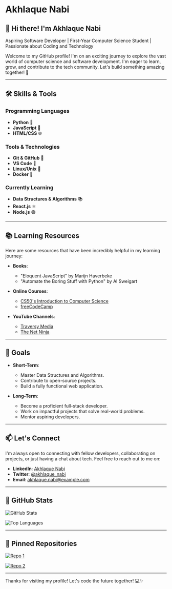 # Akhlaque Nabi

## 👋 Hi there! I'm Akhlaque Nabi

Aspiring Software Developer | First-Year Computer Science Student | Passionate about Coding and Technology

Welcome to my GitHub profile! I'm on an exciting journey to explore the vast world of computer science and software development. I'm eager to learn, grow, and contribute to the tech community. Let's build something amazing together! 🚀

---

## 🛠️ Skills & Tools

### Programming Languages
- **Python** 🐍
- **JavaScript** 📜
- **HTML/CSS** 🌐

### Tools & Technologies
- **Git & GitHub** 🐙
- **VS Code** 🔧
- **Linux/Unix** 🐧
- **Docker** 🐳

### Currently Learning
- **Data Structures & Algorithms** 📚
- **React.js** ⚛️
- **Node.js** 🟢


---

## 📚 Learning Resources

Here are some resources that have been incredibly helpful in my learning journey:

- **Books**:
  - "Eloquent JavaScript" by Marijn Haverbeke
  - "Automate the Boring Stuff with Python" by Al Sweigart

- **Online Courses**:
  - [CS50's Introduction to Computer Science](https://cs50.harvard.edu/x/)
  - [freeCodeCamp](https://www.freecodecamp.org/)

- **YouTube Channels**:
  - [Traversy Media](https://www.youtube.com/c/TraversyMedia)
  - [The Net Ninja](https://www.youtube.com/c/TheNetNinja)

---

## 🎯 Goals

- **Short-Term**:
  - Master Data Structures and Algorithms.
  - Contribute to open-source projects.
  - Build a fully functional web application.

- **Long-Term**:
  - Become a proficient full-stack developer.
  - Work on impactful projects that solve real-world problems.
  - Mentor aspiring developers.

---

## 📫 Let's Connect

I'm always open to connecting with fellow developers, collaborating on projects, or just having a chat about tech. Feel free to reach out to me on:

- **LinkedIn**: [Akhlaque Nabi](https://www.linkedin.com/in/akhlaque-nabi)
- **Twitter**: [@akhlaque_nabi](https://twitter.com/akhlaque_nabi)
- **Email**: akhlaque.nabi@example.com

---

## 🌟 GitHub Stats

![GitHub Stats](https://github-readme-stats.vercel.app/api?username=akhlaque-nabi&show_icons=true&theme=radical)

![Top Languages](https://github-readme-stats.vercel.app/api/top-langs/?username=akhlaque-nabi&layout=compact&theme=radical)

---

## 📌 Pinned Repositories

[![Repo 1](https://github-readme-stats.vercel.app/api/pin/?username=akhlaque-nabi&repo=portfolio-website&theme=radical)](https://github.com/akhlaque-nabi/portfolio-website)

[![Repo 2](https://github-readme-stats.vercel.app/api/pin/?username=akhlaque-nabi&repo=task-manager-app&theme=radical)](https://github.com/akhlaque-nabi/task-manager-app)

---

Thanks for visiting my profile! Let's code the future together! 💻✨

